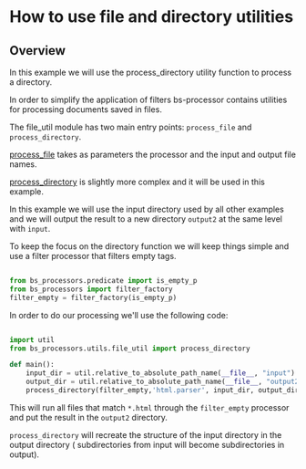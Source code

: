 # How to use file and directory utilities

## Overview
In this example we will use the process_directory utility function to process a directory.

In order to simplify the application of filters bs-processor contains utilities for processing documents saved
in files.

The file_util module has two main entry points: `process_file` and `process_directory`.

[process_file](bs-processors/bs_processors/utils/file_util.py#bs_processors.utils.file_util.process_file)
takes as parameters the processor and the input and output file names.

[process_directory](bs-processors/bs_processors/utils/file_util.py#bs_processors.utils.file_util.process_directory)
is slightly more complex and it will be used in this example.

In this example we will use the input directory used by all other examples and we will output the result to
a new directory `output2` at the same level with `input`.

To keep the focus on the directory function we will keep things simple and use a filter processor that
filters empty tags.


```python

from bs_processors.predicate import is_empty_p
from bs_processors import filter_factory
filter_empty = filter_factory(is_empty_p)

```

In order to do our processing we'll use the following code:


```python

import util
from bs_processors.utils.file_util import process_directory

def main():
    input_dir = util.relative_to_absolute_path_name(__file__, "input")
    output_dir = util.relative_to_absolute_path_name(__file__, "output2")
    process_directory(filter_empty,'html.parser', input_dir, output_dir,"*.html")

```

This will run all files that match `*.html` through the `filter_empty` processor and put the result in the `output2`
directory.

`process_directory` will recreate the structure of the input directory in the output directory ( subdirectories from
input will become subdirectories in output).

